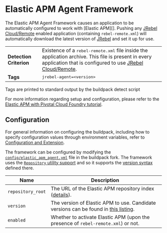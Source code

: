 # Elastic APM Agent Framework

The Elastic APM Agent Framework causes an application to be automatically configured to work with [Elastic APM][]. Pushing any [JRebel Cloud/Remote][] enabled application (containing `rebel-remote.xml`) will automatically download the latest version of [JRebel][] and set it up for use.

<table>
  <tr>
    <td><strong>Detection Criterion</strong></td>
    <td>Existence of a <tt>rebel-remote.xml</tt> file inside the application archive. This file is present in every application that is configured to use <a href="http://manuals.zeroturnaround.com/jrebel/remoteserver/index.html" target="_blank">JRebel Cloud/Remote</a>.</td>
  </tr>
  <tr>
    <td><strong>Tags</strong></td>
    <td><tt>jrebel-agent=&lt;version&gt;</tt></td>
  </tr>
</table>
Tags are printed to standard output by the buildpack detect script

For more information regarding setup and configuration, please refer to the [Elastic APM with Pivotal Cloud Foundry tutorial][pivotal].

## Configuration
For general information on configuring the buildpack, including how to specify configuration values through environment variables, refer to [Configuration and Extension][].

The framework can be configured by modifying the [`config/elastic_apm_agent.yml`][] file in the buildpack fork.  The framework uses the [`Repository` utility support][repositories] and so it supports the [version syntax][] defined there.

| Name | Description
| ---- | -----------
| `repository_root` | The URL of the Elastic APM repository index ([details][repositories]).
| `version` | The version of Elastic APM to use. Candidate versions can be found in [this listing][].
| `enabled` | Whether to activate Elastic APM (upon the presence of `rebel-remote.xml`) or not.

[Configuration and Extension]: ../README.md#configuration-and-extension
[`config/elastic_apm_agent.yml`]: ../config/elastic_apm_agent.yml
[JRebel Cloud/Remote]: http://manuals.zeroturnaround.com/jrebel/remoteserver/index.html
[JRebel]: http://zeroturnaround.com/software/jrebel/
[pivotal]: http://manuals.zeroturnaround.com/jrebel/remoteserver/pivotal.html
[repositories]: extending-repositories.md
[this listing]: http://dl.zeroturnaround.com/jrebel/index.yml
[version syntax]: extending-repositories.md#version-syntax-and-ordering
